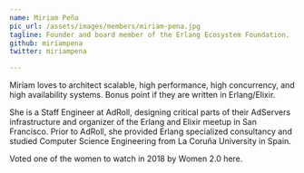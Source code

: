 ```yaml
---
name: Miriam Peña
pic_url: /assets/images/members/miriam-pena.jpg
tagline: Founder and board member of the Erlang Ecosystem Foundation.
github: miriampena
twitter: miriampena

---
```

Miriam loves to architect scalable, high performance, high concurrency, and high availability systems. Bonus point if they are written in Erlang/Elixir.

She is a Staff Engineer at AdRoll, designing critical parts of their AdServers infrastructure and organizer of the Erlang and Elixir meetup in San Francisco. Prior to AdRoll, she provided Erlang specialized consultancy and studied Computer Science Engineering from La Coruña University in Spain.

Voted one of the women to watch in 2018 by Women 2.0 here.

